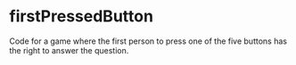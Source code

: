 # firstPressedButton
Code for a game where the first person to press one of the five buttons has the right to answer the question.
